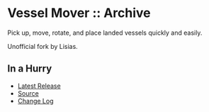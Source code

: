 # Vessel Mover :: Archive

Pick up, move, rotate, and place landed vessels quickly and easily. 

Unofficial fork by Lisias.


## In a Hurry

* [Latest Release](https://github.com/net-lisias-kspu/VesselMover/releases)
* [Source](https://github.com/net-lisias-kspu/VesselMover)
* [Change Log](./CHANGE_LOG.md)
